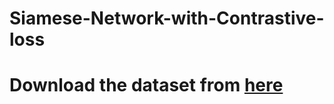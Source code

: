 # Siamese-Network-with-Contrastive-loss
# Download the dataset from [here](https://drive.google.com/file/d/1m-xyDpLHhd01vgZft0TAP2NMxB6rLL0d/view?usp=sharing])
